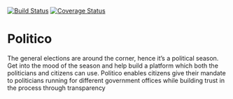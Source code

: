 [![Build Status](https://travis-ci.org/sabin18/Politico.svg?branch=master)](https://travis-ci.org/sabin18/Politico) [![Coverage Status](https://coveralls.io/repos/github/sabin18/Politico/badge.svg?branch=master)](https://coveralls.io/github/sabin18/Politico?branch=master)

# Politico
The general elections are around the corner, hence it’s a political season. Get into the mood of the season and help build a platform which both the politicians and citizens can use. Politico enables citizens give their mandate to politicians running for different government offices while building trust in the process through transparency
